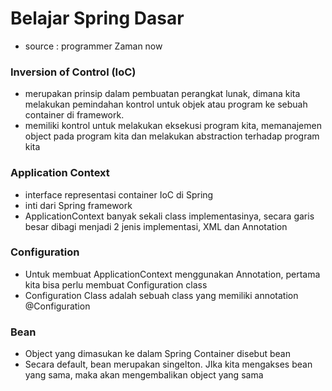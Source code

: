 # Belajar Spring Dasar
- source : programmer Zaman now


### Inversion of Control (IoC)
- merupakan prinsip dalam pembuatan perangkat lunak, dimana kita  melakukan pemindahan kontrol untuk objek atau program ke sebuah container di framework.
- memiliki kontrol untuk melakukan eksekusi program kita, memanajemen object  pada program kita dan melakukan abstraction terhadap program kita

### Application Context
- interface representasi container IoC di Spring
- inti dari Spring framework
- ApplicationContext banyak sekali class implementasinya, secara garis besar dibagi menjadi 2 jenis implementasi, XML dan Annotation


### Configuration 
- Untuk membuat ApplicationContext menggunakan Annotation, pertama kita bisa perlu membuat Configuration class
- Configuration Class adalah sebuah class yang memiliki annotation @Configuration 

### Bean
- Object yang dimasukan ke dalam Spring Container disebut bean
- Secara default, bean merupakan singelton. JIka kita mengakses bean yang sama, maka akan mengembalikan object yang sama


